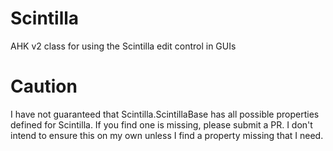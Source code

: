 # Scintilla
AHK v2 class for using the Scintilla edit control in GUIs

# Caution
I have not guaranteed that Scintilla.ScintillaBase has all possible properties defined for Scintilla.  If you find one is missing, please submit a PR. I don't intend to ensure this on my own unless I find a property missing that I need.

